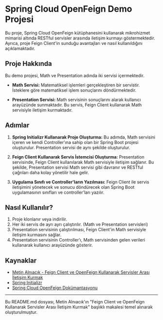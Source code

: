 # Spring Cloud OpenFeign Demo Projesi

Bu proje, Spring Cloud OpenFeign kütüphanesini kullanarak mikrohizmet mimarisi altında RESTful servisler arasında iletişim kurmayı göstermektedir. Ayrıca, proje Feign Client'in sunduğu avantajları ve nasıl kullanıldığını açıklamaktadır.

## Proje Hakkında

Bu demo projesi, Math ve Presentation adında iki servisi içermektedir.

- **Math Servisi:** Matematiksel işlemleri gerçekleştiren bir servistir. İsteklere göre matematiksel işlem sonuçlarını döndürmektedir.

- **Presentation Servisi:** Math servisinin sonuçlarını alarak kullanıcı arayüzünde sunmaktadır. Bu servis, Feign Client kullanarak Math servisiyle iletişim kurmaktadır.

## Adımlar

1. **Spring Initializr Kullanarak Proje Oluşturma:** Bu adımda, Math servisini içeren ve kendi Controller'ına sahip olan bir Spring Boot projesi oluşturulur. Presentation servisi de aynı şekilde oluşturulur.

2. **Feign Client Kullanarak Servis İstemcisi Oluşturma:** Presentation servisinde, Feign Client kullanılarak Math servisiyle iletişim sağlanır. Bu şekilde, Presentation servisi Math servisi gibi davranır ve RESTful çağrıları daha kolay yönetilir hale gelir.

3. **Uygulama Sınıfı ve Controller'ların Yazılması:** Feign Client ile servis iletişimini yönetecek ve sonucu döndürecek olan Spring Boot uygulamasının sınıfları ve controller'ları yazılır.

## Nasıl Kullanılır?

1. Proje klonlanır veya indirilir.
2. Her iki servis de ayrı ayrı çalıştırılır. (Math ve Presentation servisleri)
3. Presentation servisinin çalıştırılması, Feign Client'in Math servisiyle iletişim kurmasını sağlar.
4. Presentation servisinin Controller'ı, Math servisinden gelen verileri kullanarak kullanıcı arayüzünde gösterir.

## Kaynaklar

- [Metin Alnıacık - Feign Client ve OpenFeign Kullanarak Servisler Arası İletişim Kurmak](https://metinalniacik.medium.com/feign-client-open-feign-kullanarak-servisler-aras%C4%B1-i%CC%87leti%C5%9Fim-kurmak-63d19a11b5c6)
- [Spring Initializr](https://start.spring.io/)
- [Spring Cloud OpenFeign Dokümantasyonu](https://docs.spring.io/spring-cloud-openfeign/docs/current/reference/html/)

---

Bu README.md dosyası, Metin Alnıacık'ın "Feign Client ve OpenFeign Kullanarak Servisler Arası İletişim Kurmak" başlıklı makalesi temel alınarak oluşturulmuştur.
